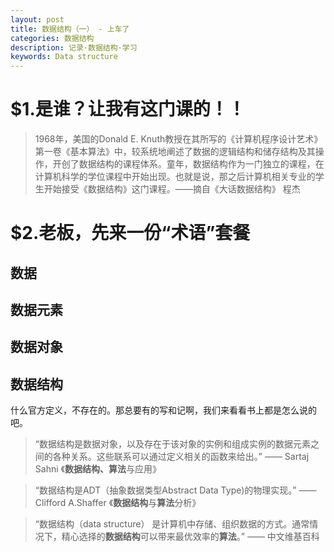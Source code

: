 ```yaml
---
layout: post
title: 数据结构（一） - 上车了
categories: 数据结构
description: 记录·数据结构·学习
keywords: Data structure
---
```

# $1.是谁？让我有这门课的！！ #

> 1968年，美国的Donald E. Knuth教授在其所写的《计算机程序设计艺术》第一卷《基本算法》中，较系统地阐述了数据的逻辑结构和储存结构及其操
> 作，开创了数据结构的课程体系。童年，数据结构作为一门独立的课程，在计算机科学的学位课程中开始出现。也就是说，那之后计算机相关专业的学
> 生开始接受《数据结构》这门课程。——摘自《大话数据结构》 程杰

# $2.老板，先来一份“术语”套餐 #

## 数据 ##

## 数据元素 ##
## 数据对象 ##
## 数据结构 ##
什么官方定义，不存在的。那总要有的写和记啊，我们来看看书上都是怎么说的吧。

> “数据结构是数据对象，以及存在于该对象的实例和组成实例的数据元素之间的各种关系。这些联系可以通过定义相关的函数来给出。” —— Sartaj Sahni 《**数据结构、算法**与应用》

> “数据结构是ADT（抽象数据类型Abstract Data Type)的物理实现。” —— Clifford A.Shaffer 《**数据结构**与**算法**分析》

> “数据结构（data structure） 是计算机中存储、组织数据的方式。通常情况下，精心选择的**数据结构**可以带来最优效率的**算法**。” —— 中文维基百科


